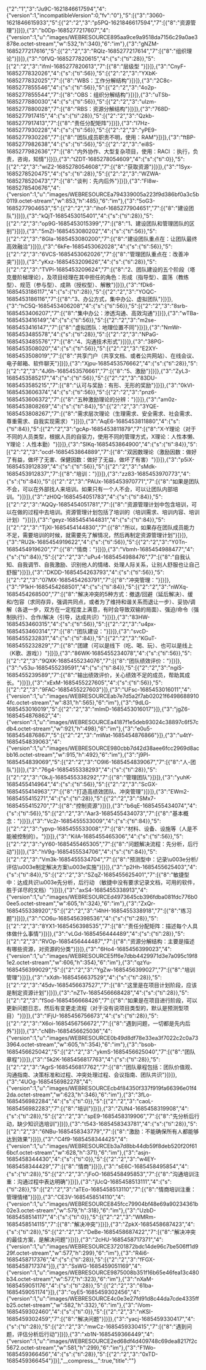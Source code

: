 {"2":"1","3":"Ju9C-1621846617594","4":{"version":1,"incompatibleVersion":0,"fv":"0"},"5":[{"3":"3060-1621846615933","5":[{"2":"2","3":"p5PQ-1621846617594","7":[{"8":"资源管理"}]}]},{"3":"b0Dp-1685277217607","4":{"version":1,"u":"images/WEBRESOURCE895aa9ce9a9518da7156c29a0ae3878e.octet-stream","w":532,"h":340},"6":"im"},{"3":"gNZM-1685277217616","5":[{"2":"2","3":"RQlz-1685277217614","7":[{"8":"组织理论"}]}]},{"3":"0fVQ-1685277820615","4":{"s":{"ti":28}},"5":[{"2":"2","3":"ifmI-1685277820613","7":[{"8":"层级型 "}]}]},{"3":"CnyF-1685277832026","4":{"s":{"ti":56}},"5":[{"2":"2","3":"YXbK-1685277832025","7":[{"8":"WBS：工作分解结构"}]}]},{"3":"2C8c-1685277855546","4":{"s":{"ti":56}},"5":[{"2":"2","3":"4o2p-1685277855544","7":[{"8":"OBS：组织分解结构"}]}]},{"3":"uTSb-1685277880030","4":{"s":{"ti":56}},"5":[{"2":"2","3":"uIzm-1685277880028","7":[{"8":"RBS：资源分解结构"}]}]},{"3":"768D-1685277917415","4":{"s":{"ti":28}},"5":[{"2":"2","3":"Qzkb-1685277917413","7":[{"8":"责任分配矩阵"}]}]},{"3":"I7Hz-1685277930228","4":{"s":{"ti":56}},"5":[{"2":"2","3":"yPE9-1685277930226","7":[{"8":"团队成员职责不明，使用：RAM"}]}]},{"3":"ftBP-1685277982638","4":{"s":{"ti":56}},"5":[{"2":"2","3":"ei8S-1685277982636","7":[{"8":"内外协作、大型复杂项目，使用：RACI ：执行，负责，咨询，知情"}]}]},{"3":"tZDT-1685278054609","4":{"s":{"ti":0}},"5":[{"2":"2","3":"wiZ2-1685278054608","7":[{"8":"获取资源"}]}]},{"3":"1Syx-1685278520475","4":{"s":{"ti":28}},"5":[{"2":"2","3":"WZWA-1685278520473","7":[{"8":"谈判：先内后外"}]}]},{"3":"Fl8w-1685278540676","4":{"version":1,"u":"images/WEBRESOURCEa794339005a223f9d386bf0a3c5b0119.octet-stream","w":853,"h":485},"6":"im"},{"3":"5oG3-1685277904653","5":[{"2":"2","3":"ihof-1685277904651","7":[{"8":"建设团队"}]}]},{"3":"kQjT-1685453015401","4":{"s":{"ti":28}},"5":[{"2":"2","3":"op9G-1685453015399","7":[{"8":"1、建设团队和管理团队的区别"}]}]},{"3":"5mZI-1685453080202","4":{"s":{"ti":56}},"5":[{"2":"2","3":"8GIa-1685453080200","7":[{"8":"建设团队重点在：让团队最终高效融洽"}]}]},{"3":"6kFe-1685453062028","4":{"s":{"ti":56}},"5":[{"2":"2","3":"6VCS-1685453062026","7":[{"8":"管理团队重点在：改善冲突"}]}]},{"3":"yKxz-1685453209626","4":{"s":{"ti":28}},"5":[{"2":"2","3":"TVPl-1685453209624","7":[{"8":"2、团队建设的五个阶段（塔克曼阶梯理论），及项目经理在其中担任的角色：形成（指导型）、震荡（教练型）、规范（参与型）、成熟（授权型）、解散"}]}]},{"3":"fDk6-1685453186117","4":{"s":{"ti":28}},"5":[{"2":"2","3":"YOQC-1685453186116","7":[{"8":"3、办公方式，集中办公、虚拟团队"}]}]},{"3":"hC5Q-1685453406208","4":{"s":{"ti":56}},"5":[{"2":"2","3":"8srb-1685453406207","7":[{"8":"集中办公：渗透沟通、高效沟通"}]}]},{"3":"wTBa-1685453416149","4":{"s":{"ti":56}},"5":[{"2":"2","3":"m2se-1685453416147","7":[{"8":"虚拟团队：地理位置不同"}]}]},{"3":"NmWr-1685453485578","4":{"s":{"ti":28}},"5":[{"2":"2","3":"NPaG-1685453485576","7":[{"8":"4、沟通技术形式"}]}]},{"3":"38PG-1685453508020","4":{"s":{"ti":56}},"5":[{"2":"2","3":"E2XY-1685453508019","7":[{"8":"共享门户（共享文档、或者公共网站）、在线会议、电子邮箱、软件聊天"}]}]},{"3":"Xjpu-1685453576662","4":{"s":{"ti":28}},"5":[{"2":"2","3":"4J6h-1685453576661","7":[{"8":"5、激励"}]}]},{"3":"ZyL3-1685453585217","4":{"s":{"ti":56}},"5":[{"2":"2","3":"83DU-1685453585215","7":[{"8":"认可与奖励：有形、无形的奖励"}]}]},{"3":"0kVI-1685453606374","4":{"s":{"ti":56}},"5":[{"2":"2","3":"pnz6-1685453606372","7":[{"8":"五种激励理论的分辨："}]}]},{"3":"am0z-1685453808269","4":{"s":{"ti":84}},"5":[{"2":"2","3":"3YQE-1685453808267","7":[{"8":"需求层次理论（生理需求、安全需求、社会需求、尊重需求、自我实现需求）"}]}]},{"3":"AqE6-1685453811880","4":{"s":{"ti":84}},"5":[{"2":"2","3":"gcAp-1685453811879","7":[{"8":"X-Y理论（对于不同的人员类型，根据人员的自驱力，使用不同的管理方式，X理论：人性本懒、Y理论：人性本勤）"}]}]},{"3":"SIKq-1685453864900","4":{"s":{"ti":84}},"5":[{"2":"2","3":"ocdf-1685453864889","7":[{"8":"双因数理论（激励因数：做好了有益，做坏了无害、保健因数：做好了无益，做坏了有害）"}]}]},{"3":"p5iX-1685453912839","4":{"s":{"ti":56}},"5":[{"2":"2","3":"sMdk-1685453912837","7":[{"8":"培训："}]}]},{"3":"zz83-1685453970773","4":{"s":{"ti":84}},"5":[{"2":"2","3":"PAUx-1685453970771","7":[{"8":"如果是团队不会，可以在外部找人来培训。如果只有一个人不会，可以让团队内部培训。"}]}]},{"3":"zH0Q-1685454051783","4":{"s":{"ti":84}},"5":[{"2":"2","3":"AQQy-1685454051781","7":[{"8":"资源管理计划中包含培训，可以在做的过程中去培训。资源管理计划包括了培训的（培训需求、培训内容、培训计划）"}]}]},{"3":"geyz-1685454144831","4":{"s":{"ti":84}},"5":[{"2":"2","3":"TjXI-1685454144830","7":[{"8":"所以，如果存在团队成员能力不足，需要培训的时候，就需要先了解情况，然后再制定资源管理计划"}]}]},{"3":"RU2k-1685454919622","4":{"s":{"ti":56}},"5":[{"2":"2","3":"Y0Tn-1685454919620","7":[{"8":"情商："}]}]},{"3":"Vbmh-1685454988477","4":{"s":{"ti":84}},"5":[{"2":"2","3":"uPu4-1685454988476","7":[{"8":"自我认知、自我调节、自我激励、识别他人的情绪、处理人际关系，让别人舒服也让自己舒服"}]}]},{"3":"DKDD-1685454263793","4":{"s":{"ti":56}},"5":[{"2":"2","3":"07MX-1685454263791","7":[{"8":"冲突管理："}]}]},{"3":"P1kH-1685454268501","4":{"s":{"ti":84}},"5":[{"2":"2","3":"nWXq-1685454268500","7":[{"8":"解决冲突的5种方式：撤退/回避（延后解决）、缓和/包容（求同存异，强调共同点，或者为了维持和谐关系而退让一步）、妥协/调解（各退一步，双方在一定程度上满意，有时会导致双输的局面）、强迫/命令（强制执行）、合作/解决（引导，达成共识）"}]}]},{"3":"83HW-1685453460315","4":{"s":{"ti":56}},"5":[{"2":"2","3":"u4px-1685453460314","7":[{"8":"团队建设："}]}]},{"3":"svcD-1685455232831","4":{"s":{"ti":84}},"5":[{"2":"2","3":"KGuT-1685455232829","7":[{"8":"团建（可以是线下（吃、喝、玩）、也可以是线上（K歌、游戏））"}]}]},{"3":"86WK-1685455234078","4":{"s":{"ti":56}},"5":[{"2":"2","3":"9QXK-1685455234076","7":[{"8":"团队绩效评价："}]}]},{"3":"v53u-1685455239591","4":{"s":{"ti":84}},"5":[{"2":"2","3":"ngiS-1685455239589","7":[{"8":"输出绩效评价，关心绩效不足的成员，帮助其成长。"}]}]},{"3":"xExM-1685455227605","4":{"s":{"ti":56}},"5":[{"2":"2","3":"9FAC-1685455227603"}]},{"3":"UFsc-1685453016011","4":{"version":1,"u":"images/WEBRESOURCEab7e7d5a2f7ab02021f64986889104fc.octet-stream","w":831,"h":565},"6":"im"},{"3":"9dLG-1685453016019","5":[{"2":"2","3":"mImD-1685453016017"}]},{"3":"jgZ6-1685454876862","4":{"version":1,"u":"images/WEBRESOURCEa4187f1e5deb93024c38897c6f57cdb4.octet-stream","w":921,"h":498},"6":"im"},{"3":"e0u5-1685454876867","5":[{"2":"2","3":"mWat-1685454876866"}]},{"3":"u4tY-1685454839063","4":{"version":1,"u":"images/WEBRESOURCE980cbb7d42d38aee6fcc2969d8acbb16.octet-stream","w":915,"h":492},"6":"im"},{"3":"j9Pl-1685454839069","5":[{"2":"2","3":"O9l6-1685454839067","7":[{"8":"人-团队"}]}]},{"3":"76g4-1685455338293","4":{"s":{"ti":28}},"5":[{"2":"2","3":"0kJj-1685455338292","7":[{"8":"管理团队"}]}]},{"3":"yuhK-1685455414964","4":{"s":{"ti":56}},"5":[{"2":"2","3":"ScGX-1685455414963","7":[{"8":"打造高绩效团队、冲突管理"}]}]},{"3":"EWm2-1685455415271","4":{"s":{"ti":28}},"5":[{"2":"2","3":"SMx7-1685455415270","7":[{"8":"控制资源"}]}]},{"3":"b6qE-1685455434074","4":{"s":{"ti":56}},"5":[{"2":"2","3":"Aar3-1685455434073","7":[{"8":"基本概念："}]}]},{"3":"Vc2r-1685455533009","4":{"s":{"ti":84}},"5":[{"2":"2","3":"ypvp-1685455533008","7":[{"8":"材料、设备、设施等（人是不能被控制的）。"}]}]},{"3":"KiIA-1685455465306","4":{"s":{"ti":56}},"5":[{"2":"2","3":"yY60-1685455465305","7":[{"8":"问题解决流程：先分析，后行动"}]}]},{"3":"hV9g-1685455534706","4":{"s":{"ti":84}},"5":[{"2":"2","3":"Vm3k-1685455534704","7":[{"8":"预测型中：记录\u003e分析/评估\u003e制定解决方案\u003e实施"}]}]},{"3":"p2Hh-1685455625403","4":{"s":{"ti":84}},"5":[{"2":"2","3":"SZqZ-1685455625401","7":[{"8":"敏捷型中：达成共识\u003e先分析，后行动 （敏捷中没有要求记录文档，可用的软件，胜于详尽的文档）"}]}]},{"3":"axS4-1685455338913","4":{"version":1,"u":"images/WEBRESOURCEd4973645cb396fdba081fdc776b00ee5.octet-stream","w":605,"h":324},"6":"im"},{"3":"ZxQr-1685455338920","5":[{"2":"2","3":"i4hH-1685455338918","7":[{"8":"练习题"}]}]},{"3":"CO6u-1685456398536","4":{"s":{"ti":28}},"5":[{"2":"2","3":"8YX1-1685456398535","7":[{"8":"责任分配矩阵：描述每个人具体做什么事情"}]}]},{"3":"vLGd-1685456444489","4":{"s":{"ti":28}},"5":[{"2":"2","3":"RVOp-1685456444487","7":[{"8":"资源分解结构：主要是描述有哪些资源，对资源的分类"}]}]},{"3":"6Ho4-1685456399023","4":{"version":1,"u":"images/WEBRESOURCE5ff6e7dbb4429971d3e7a095c19f81e2.octet-stream","w":606,"h":354},"6":"im"},{"3":"qzYu-1685456399029","5":[{"2":"2","3":"YgZw-1685456399027","7":[{"8":"培训管理"}]}]},{"3":"xXdh-1685456637529","4":{"s":{"ti":28}},"5":[{"2":"2","3":"45dv-1685456637527","7":[{"8":"这里是在项目计划阶段，应该是制定资源计划"}]}]},{"3":"nZTv-1685456668428","4":{"s":{"ti":28}},"5":[{"2":"2","3":"fSod-1685456668426","7":[{"8":"如果是在项目进行阶段，可以更新问题日志，然后有变更走流程（对于没有说项目类型的，默认是预测型项目）"}]}]},{"3":"lFjU-1685456756673","4":{"s":{"ti":28}},"5":[{"2":"2","3":"X6oi-1685456756672","7":[{"8":"遇到问题，一切都是先内后外"}]}]},{"3":"cNBh-1685456625036","4":{"version":1,"u":"images/WEBRESOURCE0b49d8df78e33ea3f7022c2c0a733964.octet-stream","w":605,"h":354},"6":"im"},{"3":"bsob-1685456625042","5":[{"2":"2","3":"ykmS-1685456625040","7":[{"8":"团队章程"}]}]},{"3":"5k2K-1685456817763","4":{"s":{"ti":28}},"5":[{"2":"2","3":"AgrS-1685456817762","7":[{"8":"团队章程包括：团队价值观、沟通指南、决策标准和过程、冲突处理过程、会议指南、团队共识"}]}]},{"3":"4UOg-1685456982278","4":{"version":1,"u":"images/WEBRESOURCEcb4f84350f337f919fa66396e01f42da.octet-stream","w":623,"h":346},"6":"im"},{"3":"3fLo-1685456982284","4":{"s":{"ti":0}},"5":[{"2":"2","3":"caoL-1685456982283","7":[{"8":"培训"}]}]},{"3":"ZUN4-1685458319908","4":{"s":{"ti":28}},"5":[{"2":"2","3":"spE9-1685458319906","7":[{"8":"先分析后行动，缺少知识选培训"}]}]},{"3":"t543-1685458343781","4":{"s":{"ti":28}},"5":[{"2":"2","3":"6NBu-1685458343779","7":[{"8":"激励：不能确保所有人都能够达到效果"}]}]},{"3":"C4f9-1685458344425","4":{"version":1,"u":"images/WEBRESOURCEb3a7d8bb44db59f8deb520f20f616bcf.octet-stream","w":628,"h":371},"6":"im"},{"3":"asjn-1685458344430","4":{"s":{"ti":0}},"5":[{"2":"2","3":"w4EY-1685458344429","7":[{"8":"情商"}]}]},{"3":"sE6C-1685458495854","4":{"s":{"ti":28}},"5":[{"2":"2","3":"jFoO-1685458495853","7":[{"8":"沟通培训注重：沟通过程中表达明确"}]}]},{"3":"jUcQ-1685458513111","4":{"s":{"ti":28}},"5":[{"2":"2","3":"aTEo-1685458513110","7":[{"8":"情商培训注重：管理情绪"}]}]},{"3":"CE3V-1685458514110","4":{"version":1,"u":"images/WEBRESOURCE845fcc79904bf48e69a90234361b02e3.octet-stream","w":579,"h":318},"6":"im"},{"3":"UzbD-1685458514117","4":{"s":{"ti":0}},"5":[{"2":"2","3":"WMRm-1685458514115","7":[{"8":"解决冲突"}]}]},{"3":"ZpkX-1685458687423","4":{"s":{"ti":28}},"5":[{"2":"2","3":"DeBe-1685458687422","7":[{"8":"解决冲突的最佳方案，是解决问题"}]}]},{"3":"2cHU-1685458717371","4":{"version":1,"u":"images/WEBRESOURCE37201872bdc14de96c7be506ff1d929f.octet-stream","w":577,"h":299},"6":"im"},{"3":"R4i6-1685458717376","4":{"s":{"ti":28}},"5":[{"2":"2","3":"fFGX-1685458717374"}]},{"3":"SsWG-1685459051169","4":{"version":1,"u":"images/WEBRESOURCE9875008b351f16b65e46fea13c480b34.octet-stream","w":577,"h":323},"6":"im"},{"3":"nXaM-1685459051176","4":{"s":{"ti":28}},"5":[{"2":"2","3":"61ba-1685459051174"}]},{"3":"oyE5-1685459302456","4":{"version":1,"u":"images/WEBRESOURCE4c0e3e27fd91d8c44da7cde4335ffb25.octet-stream","w":582,"h":332},"6":"im"},{"3":"iVom-1685459302460","4":{"s":{"ti":0}},"5":[{"2":"2","3":"nKSI-1685459302459","7":[{"8":"解决问题"}]}]},{"3":"yacj-1685459330417","4":{"s":{"ti":28}},"5":[{"2":"2","3":"mwCz-1685459330415","7":[{"8":"遇到问题，评估分析后行动"}]}]},{"3":"xb1N-1685459366449","4":{"version":1,"u":"images/WEBRESOURCE2ed68df4d409748c69dea8217f2c5672.octet-stream","w":581,"h":299},"6":"im"},{"3":"F1Wo-1685459366456","4":{"s":{"ti":28}},"5":[{"2":"2","3":"0xTD-1685459366454"}]}],"\_\_compress\_\_":true,"title":""}